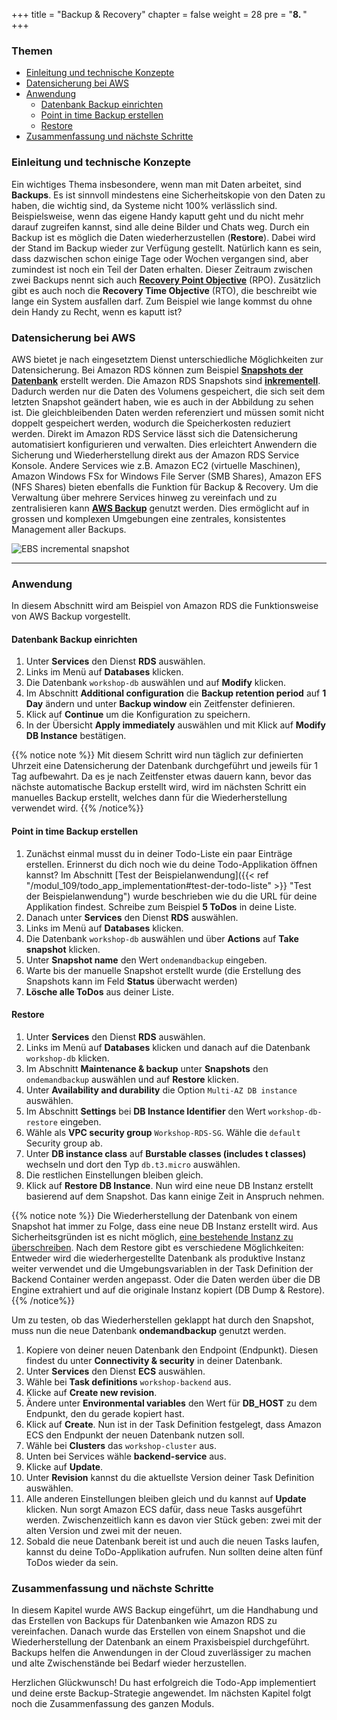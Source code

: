 +++
title = "Backup & Recovery"
chapter = false
weight = 28
pre = "<b>8. </b>"
+++

### Themen
- [Einleitung und technische Konzepte](#einleitung-und-technische-konzepte)
- [Datensicherung bei AWS](#datensicherung-bei-aws)
- [Anwendung](#anwendung)
  - [Datenbank Backup einrichten](#datenbank-backup-einrichten)
  - [Point in time Backup erstellen](#point-in-time-backup-erstellen)
  - [Restore](#restore)
- [Zusammenfassung und nächste Schritte](#zusammenfassung-und-nächste-schritte)

### Einleitung und technische Konzepte
Ein wichtiges Thema insbesondere, wenn man mit Daten arbeitet, sind **Backups**. Es ist sinnvoll mindestens eine Sicherheitskopie von den Daten zu haben, die wichtig sind, da Systeme nicht 100% verlässlich sind. Beispielsweise, wenn das eigene Handy kaputt geht und du nicht mehr darauf zugreifen kannst, sind alle deine Bilder und Chats weg. Durch ein Backup ist es möglich die Daten wiederherzustellen (**Restore**). Dabei wird der Stand im Backup wieder zur Verfügung gestellt. Natürlich kann es sein, dass dazwischen schon einige Tage oder Wochen vergangen sind, aber zumindest ist noch ein Teil der Daten erhalten. Dieser Zeitraum zwischen zwei Backups nennt sich auch **[Recovery Point Objective](https://de.wikipedia.org/wiki/Disaster_Recovery#Recovery_Point_Objective)** (RPO). Zusätzlich gibt es auch noch die **Recovery Time Objective** (RTO), die beschreibt wie lange ein System ausfallen darf. Zum Beispiel wie lange kommst du ohne dein Handy zu Recht, wenn es kaputt ist? 

### Datensicherung bei AWS
AWS bietet je nach eingesetztem Dienst unterschiedliche Möglichkeiten zur Datensicherung. Bei Amazon RDS können zum 
Beispiel **[Snapshots der Datenbank](https://aws.amazon.com/rds/features/backup/)** erstellt werden. Die Amazon RDS Snapshots sind **[inkrementell](https://docs.aws.amazon.com/de_de/AWSEC2/latest/UserGuide/EBSSnapshots.html)**. Dadurch werden nur die Daten des Volumens gespeichert, die sich seit dem letzten Snapshot geändert haben, wie es auch in der Abbildung zu sehen ist. Die gleichbleibenden Daten werden referenziert und müssen somit nicht doppelt gespeichert werden, wodurch die Speicherkosten reduziert werden. 
Direkt im Amazon RDS Service lässt sich die Datensicherung automatisiert konfigurieren und verwalten. Dies erleichtert Anwendern die 
Sicherung und Wiederherstellung direkt aus der Amazon RDS Service Konsole. Andere Services wie z.B. Amazon EC2 
(virtuelle Maschinen), Amazon Windows FSx for Windows File Server (SMB Shares), Amazon EFS (NFS Shares) bieten ebenfalls die 
Funktion für Backup & Recovery. Um die Verwaltung über mehrere Services hinweg zu vereinfach und zu 
zentralisieren kann **[AWS Backup](https://aws.amazon.com/backup/)** genutzt werden. Dies ermöglicht auf in grossen und 
komplexen Umgebungen eine zentrales, konsistentes Management aller Backups.


![EBS incremental snapshot](/images/ebs_snapshot.png)

___
### Anwendung
In diesem Abschnitt wird am Beispiel von Amazon RDS die Funktionsweise von AWS Backup vorgestellt.

#### Datenbank Backup einrichten

1. Unter **Services** den Dienst **RDS** auswählen.
2. Links im Menü auf **Databases** klicken.
3. Die Datenbank ``workshop-db`` auswählen und auf **Modify** klicken.
4. Im Abschnitt **Additional configuration** die **Backup retention period** auf **1 Day** ändern und unter **Backup window** ein Zeitfenster definieren.
5. Klick auf **Continue** um die Konfiguration zu speichern.
6. In der Übersicht **Apply immediately** auswählen und mit Klick auf **Modify DB Instance** bestätigen.

{{% notice note %}}
Mit diesem Schritt wird nun täglich zur definierten Uhrzeit eine Datensicherung der Datenbank durchgeführt und jeweils 
für 1 Tag aufbewahrt. Da es je nach Zeitfenster etwas dauern kann, bevor das nächste automatische Backup erstellt wird, 
wird im nächsten Schritt ein manuelles Backup erstellt, welches dann für die Wiederherstellung verwendet wird.
{{% /notice%}}

#### Point in time Backup erstellen

1. Zunächst einmal musst du in deiner Todo-Liste ein paar Einträge erstellen. Erinnerst du dich noch wie du deine Todo-Applikation öffnen kannst? Im Abschnitt [Test der Beispielanwendung]({{< ref "/modul_109/todo_app_implementation#test-der-todo-liste" >}} "Test der Beispielanwendung") wurde beschrieben wie du die URL für deine Applikation findest. Schreibe zum Beispiel **5 ToDos** in deine Liste.
2. Danach unter **Services** den Dienst **RDS** auswählen.
3. Links im Menü auf **Databases** klicken.
4. Die Datenbank ``workshop-db`` auswählen und über **Actions** auf **Take snapshot** klicken.
5. Unter **Snapshot name** den Wert ``ondemandbackup`` eingeben.
6. Warte bis der manuelle Snapshot erstellt wurde (die Erstellung des Snapshots kann im Feld **Status** überwacht werden) 
7. **Lösche alle ToDos** aus deiner Liste.

#### Restore
1. Unter **Services** den Dienst **RDS** auswählen.
2. Links im Menü auf **Databases** klicken und danach auf die Datenbank ``workshop-db`` klicken.
3. Im Abschnitt **Maintenance & backup** unter **Snapshots** den ``ondemandbackup`` auswählen und auf **Restore** klicken.
4. Unter **Availability and durability** die Option ``Multi-AZ DB instance`` auswählen.
5. Im Abschnitt **Settings** bei **DB Instance Identifier** den Wert ``workshop-db-restore`` eingeben.
6. Wähle als **VPC security group** ``Workshop-RDS-SG``. Wähle die ``default`` Security group ab.
7. Unter **DB instance class** auf **Burstable classes (includes t classes)** wechseln und dort den Typ ``db.t3.micro`` auswählen.
8. Die restlichen Einstellungen bleiben gleich.
9. Klick auf **Restore DB Instance**. Nun wird eine neue DB Instanz erstellt basierend auf dem Snapshot. Das kann einige Zeit in Anspruch nehmen. 

{{% notice note %}}
Die Wiederherstellung der Datenbank von einem Snapshot hat immer zu Folge, dass eine neue DB Instanz erstellt wird. 
Aus Sicherheitsgründen ist es nicht möglich, [eine bestehende Instanz zu überschreiben](https://docs.aws.amazon.com/AmazonRDS/latest/UserGuide/USER_RestoreFromSnapshot.html). 
Nach dem Restore gibt es verschiedene Möglichkeiten: Entweder wird die wiederhergestellte Datenbank als produktive 
Instanz weiter verwendet und die Umgebungsvariablen in der Task Definition der Backend Container werden angepasst. 
Oder die Daten werden über die DB Engine extrahiert und auf die originale Instanz kopiert (DB Dump & Restore).
{{% /notice%}}

Um zu testen, ob das Wiederherstellen geklappt hat durch den Snapshot, muss nun die neue Datenbank **ondemandbackup** genutzt werden.

1. Kopiere von deiner neuen Datenbank den Endpoint (Endpunkt). Diesen findest du unter **Connectivity & security** in deiner Datenbank.
1. Unter **Services** den Dienst **ECS** auswählen.
1. Wähle bei **Task definitions** ``workshop-backend`` aus.
1. Klicke auf **Create new revision**.
1. Ändere unter **Environmental variables** den Wert für **DB_HOST** zu dem Endpunkt, den du gerade kopiert hast.
1. Klick auf **Create**. Nun ist in der Task Definition festgelegt, dass Amazon ECS den Endpunkt der neuen Datenbank nutzen soll.
1. Wähle bei **Clusters** das ``workshop-cluster`` aus.
1. Unten bei Services wähle **backend-service** aus.
1. Klicke auf **Update**.
1. Unter **Revision** kannst du die aktuellste Version deiner Task Definition auswählen.
1. Alle anderen Einstellungen bleiben gleich und du kannst auf **Update** klicken. Nun sorgt Amazon ECS dafür, dass neue Tasks ausgeführt werden. Zwischenzeitlich kann es davon vier Stück geben: zwei mit der alten Version und zwei mit der neuen.
1. Sobald die neue Datenbank bereit ist und auch die neuen Tasks laufen, kannst du deine ToDo-Applikation aufrufen. Nun sollten deine alten fünf ToDos wieder da sein.


### Zusammenfassung und nächste Schritte
In diesem Kapitel wurde AWS Backup eingeführt, um die Handhabung und das Erstellen von Backups für Datenbanken wie Amazon RDS zu vereinfachen. Danach wurde das Erstellen von einem Snapshot und die Wiederherstellung der Datenbank an einem Praxisbeispiel durchgeführt. Backups helfen die Anwendungen in der Cloud zuverlässiger zu machen und alte Zwischenstände bei Bedarf wieder herzustellen. 


Herzlichen Glückwunsch! Du hast erfolgreich die Todo-App implementiert und deine erste Backup-Strategie angewendet. Im nächsten Kapitel folgt noch die Zusammenfassung des ganzen Moduls.